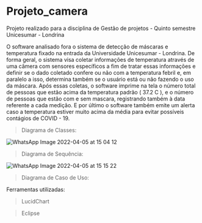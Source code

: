 # Projeto_camera
Projeto realizado para a disciplina de Gestão de projetos - Quinto semestre Unicesumar - Londrina

O software analisado fora o sistema de detecção de máscaras e temperatura fixado na entrada da Universidade Unicesumar - Londrina.
De forma geral, o sistema visa coletar informações de temperatura através de uma câmera com sensores específicos a fim de tratar essas informações e definir se o dado coletado confere ou não com a temperatura febril e, em paralelo a isso, determina também se o usuário está ou não fazendo o uso da máscara. Após essas coletas, o software imprime na tela o número total de pessoas que estão acima da temperatura padrão ( 37.2 C ), e o número de pessoas que estão com e sem mascara, registrando também à data referente a cada medição. E por último o software também emite um alerta caso a temperatura estiver muito acima da média para evitar possíveis contágios de COVID - 19.  

> Diagrama de Classes:

![WhatsApp Image 2022-04-05 at 15 04 12](https://user-images.githubusercontent.com/67290959/161861341-a0b9c754-65fe-44b9-a9a9-a0d2ba40b964.jpeg)

> Diagrama de Sequência:

![WhatsApp Image 2022-04-05 at 15 15 22](https://user-images.githubusercontent.com/67290959/161861357-bd5cc37b-b5f0-4c07-aa7a-0b2e405fb5aa.jpeg)

> Diagrama de Caso de Uso:


Ferramentas utilizadas:

> LucidChart

> Eclipse
